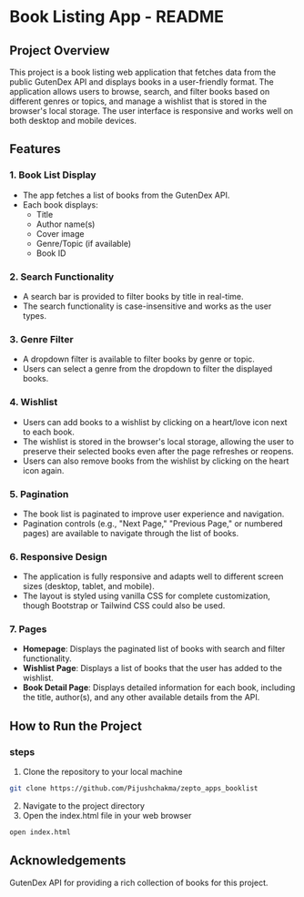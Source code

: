 # Book Listing App - README

## Project Overview

This project is a book listing web application that fetches data from the public GutenDex API and displays books in a user-friendly format. The application allows users to browse, search, and filter books based on different genres or topics, and manage a wishlist that is stored in the browser's local storage. The user interface is responsive and works well on both desktop and mobile devices.

## Features

### 1. Book List Display

- The app fetches a list of books from the GutenDex API.
- Each book displays:
  - Title
  - Author name(s)
  - Cover image
  - Genre/Topic (if available)
  - Book ID

### 2. Search Functionality

- A search bar is provided to filter books by title in real-time.
- The search functionality is case-insensitive and works as the user types.

### 3. Genre Filter

- A dropdown filter is available to filter books by genre or topic.
- Users can select a genre from the dropdown to filter the displayed books.

### 4. Wishlist

- Users can add books to a wishlist by clicking on a heart/love icon next to each book.
- The wishlist is stored in the browser's local storage, allowing the user to preserve their selected books even after the page refreshes or reopens.
- Users can also remove books from the wishlist by clicking on the heart icon again.

### 5. Pagination

- The book list is paginated to improve user experience and navigation.
- Pagination controls (e.g., "Next Page," "Previous Page," or numbered pages) are available to navigate through the list of books.

### 6. Responsive Design

- The application is fully responsive and adapts well to different screen sizes (desktop, tablet, and mobile).
- The layout is styled using vanilla CSS for complete customization, though Bootstrap or Tailwind CSS could also be used.

### 7. Pages

- **Homepage**: Displays the paginated list of books with search and filter functionality.
- **Wishlist Page**: Displays a list of books that the user has added to the wishlist.
- **Book Detail Page**: Displays detailed information for each book, including the title, author(s), and any other available details from the API.

## How to Run the Project

### steps

1. Clone the repository to your local machine

```bash
git clone https://github.com/Pijushchakma/zepto_apps_booklist

```

2. Navigate to the project directory
3. Open the index.html file in your web browser

```bash
open index.html
```

## Acknowledgements

GutenDex API for providing a rich collection of books for this project.
